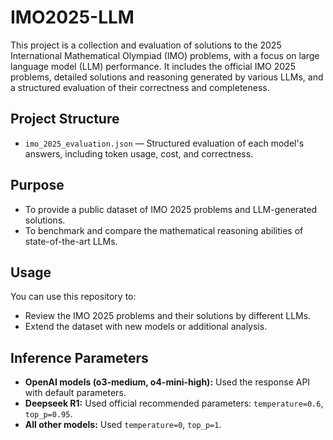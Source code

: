  # IMO2025-LLM

This project is a collection and evaluation of solutions to the 2025 International Mathematical Olympiad (IMO) problems, with a focus on large language model (LLM) performance. It includes the official IMO 2025 problems, detailed solutions and reasoning generated by various LLMs, and a structured evaluation of their correctness and completeness.

## Project Structure
- `imo_2025_evaluation.json` — Structured evaluation of each model's answers, including token usage, cost, and correctness.

## Purpose

- To provide a public dataset of IMO 2025 problems and LLM-generated solutions.
- To benchmark and compare the mathematical reasoning abilities of state-of-the-art LLMs.

## Usage

You can use this repository to:
- Review the IMO 2025 problems and their solutions by different LLMs.
- Extend the dataset with new models or additional analysis.

## Inference Parameters

- **OpenAI models (o3-medium, o4-mini-high):** Used the response API with default parameters.
- **Deepseek R1:** Used official recommended parameters: `temperature=0.6`, `top_p=0.95`.
- **All other models:** Used `temperature=0`, `top_p=1`.


